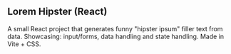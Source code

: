 ## Lorem Hipster (React)

A small React project that generates funny "hipster ipsum" filler text from data. Showcasing: input/forms, data handling and state handling. Made in Vite + CSS.
